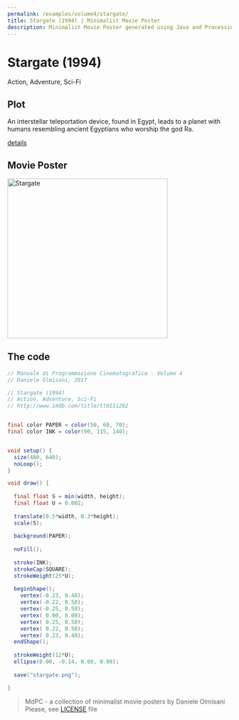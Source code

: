 ```yaml
---
permalink: /examples/volume4/stargate/
title: Stargate (1994) | Minimalist Movie Poster
description: Minimalist Movie Poster generated using Java and Processing.
---
```


# Stargate (1994)

Action, Adventure, Sci-Fi

## Plot
An interstellar teleportation device, found in Egypt, leads to a planet with humans resembling ancient Egyptians who worship the god Ra.

[details](https://www.imdb.com/title/tt0111282/)

## Movie Poster
<img src="stargate.png"  width="360px" title="Stargate">


## The code
```java
// Manuale di Programmazione Cinematografica - Volume 4
// Daniele Olmisani, 2017

// Stargate (1994)
// Action, Adventure, Sci-Fi
// http://www.imdb.com/title/tt0111282


final color PAPER = color(50, 60, 70);
final color INK = color(90, 115, 140);


void setup() {
  size(480, 640);
  noLoop();
}

void draw() {
  
  final float S = min(width, height);
  final float U = 0.002;
  
  translate(0.5*width, 0.3*height);
  scale(S);
  
  background(PAPER);
  
  noFill();
  
  stroke(INK);
  strokeCap(SQUARE);
  strokeWeight(25*U);
  
  beginShape();
    vertex(-0.23, 0.48);
    vertex(-0.22, 0.50);
    vertex(-0.25, 0.50);
    vertex( 0.00, 0.00);
    vertex( 0.25, 0.50);
    vertex( 0.22, 0.50);
    vertex( 0.23, 0.48);
  endShape();
  
  strokeWeight(12*U);
  ellipse(0.00, -0.14, 0.08, 0.08);
  
  save("stargate.png");

}
```

> MdPC - a collection of minimalist movie posters
> by Daniele Olmisani
> Please, see [LICENSE](../../../LICENSE) file
